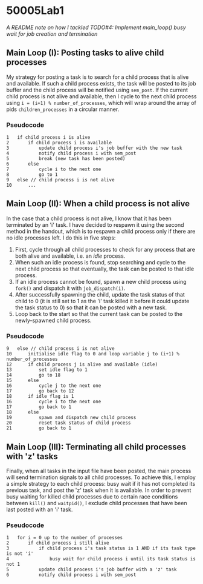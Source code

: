 # 50005Lab1

*A README note on how I tackle​d TODO#4: Implement​ main_loop() busy wait for job creation and termination*

## Main Loop (I): Posting tasks to alive child processes
My strategy for posting a task is to search for a child process that is alive and available. If such a child process exists, the task will be posted to its job buffer and the child process will be notified using `sem_post`. If the current child process is not alive and available, then I cycle to the next child process using `i = (i+1) % number_of_processes`, which will wrap around the array of pids `children_processes` in a circular manner.

### Pseudocode
```
1   if child process i is alive
2       if child process i is available
3           update child process i's job buffer with the new task
4           notify child process i with sem_post
5           break (new task has been posted)
6       else
7           cycle i to the next one
8           go to 1
9   else // child process i is not alive
10      ...
```

## Main Loop (II): When a child process is not alive
In the case that a child process is not alive, I know that it has been terminated by an 'i' task. I have decided to respawn it using the second method in the handout, which is to respawn a child process only if there are no idle processes left. I do this in five steps:

1. First, cycle through all child processes to check for any process that are both alive and available, i.e. an *idle* process.
2. When such an idle process is found, stop searching and cycle to the next child process so that eventually, the task can be posted to that idle process.
3. If an idle process cannot be found, spawn a new child process using `fork()` and dispatch it with `job_dispatch(i)`.
4. After successfully spawning the child, update the task status of that child to 0 (it is still set to 1 as the 'i' task killed it before it could update the task status to 0) so that it can be posted with a new task.
5. Loop back to the start so that the current task can be posted to the newly-spawned child process.

### Pseudocode
```
9   else // child process i is not alive
10      initialise idle flag to 0 and loop variable j to (i+1) % number_of_processes
12      if child process j is alive and available (idle)
13          set idle flag to 1
14          go to 18
15      else
16          cycle j to the next one
17          go back to 12
18      if idle flag is 1
16          cycle i to the next one
17          go back to 1
18      else
19          spawn and dispatch new child process 
20          reset task status of child process
21          go back to 1
```

## Main Loop (III): Terminating all child processes with 'z' tasks
Finally, when all tasks in the input file have been posted, the main process will send termination signals to all child processes. To achieve this, I employ a simple strategy to each child process: busy wait if it has not completed its previous task, and post the 'z' task when it is available. In order to prevent busy waiting for killed child processes due to certain race conditions between `kill()` and `waitpid()`, I exclude child processes that have been last posted with an 'i' task.

### Pseudocode
```
1   for i = 0 up to the number of processes
2       if child process i still alive
3           if child process i's task status is 1 AND if its task type is not 'i'
4               busy wait for child process i until its task status is not 1
5           update child process i's job buffer with a 'z' task
6           notify child process i with sem_post
```
